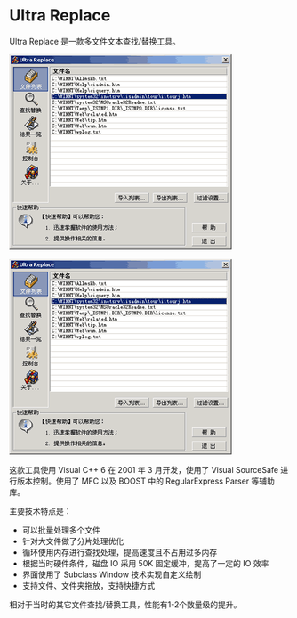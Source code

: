 # Ultra Replace

Ultra Replace 是一款多文件文本查找/替换工具。

![界面预览1](./Preview/UltraReplace01.gif)

![界面预览2](./Preview/UltraReplace01.gif)

这款工具使用 Visual C++ 6 在 2001 年 3 月开发，使用了 Visual SourceSafe 进行版本控制。使用了 MFC 以及 BOOST 中的 RegularExpress Parser 等辅助库。

主要技术特点是：

+ 可以批量处理多个文件
+ 针对大文件做了分片处理优化
+ 循环使用内存进行查找处理，提高速度且不占用过多内存
+ 根据当时硬件条件，磁盘 IO 采用 50K 固定缓冲，提高了一定的 IO 效率
+ 界面使用了 Subclass Window 技术实现自定义绘制
+ 支持文件、文件夹拖放，支持快捷方式

相对于当时的其它文件查找/替换工具，性能有1-2个数量级的提升。
